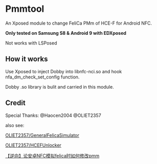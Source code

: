 # Pmmtool

An Xposed module to change FeliCa PMm of HCE-F for Android NFC.

**Only tested on Samsung S8 & Android 9 with EDXposed**

Not works with LSPosed

## How it works

Use Xposed to inject Dobby into libnfc-nci.so and hook nfa_dm_check_set_config function.

Dobby .so library is bulit and carried in this module.

## Credit

Special Thanks: @Haocen2004 @OLIET2357

also see:

[OLIET2357/GeneralFelicaSimulator](https://github.com/OLIET2357/GeneralFelicaSimulator)

[OLIET2357/HCEFUnlocker](https://github.com/OLIET2357/HCEFUnlocker)

[【逆向】论安卓NFC模拟felica时如何修改pmm](https://tqlwsl.moe/index.php/archives/2233/)
